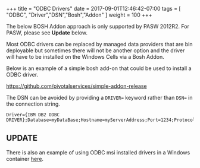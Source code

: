 +++
title = "ODBC Drivers"
date =  2017-09-01T12:46:42-07:00
tags = [ "ODBC", "Driver","DSN","Bosh","Addon" ]
weight = 100
+++

The below BOSH Addon approach is only supported by PASW 2012R2. For PASW, please see **Update** below.  

Most ODBC drivers can be replaced by managed data providers that are bin deployable but sometimes there will not be another option and the driver will have to be installed on the Windows Cells via a Bosh Addon.

Below is an example of a simple bosh add-on that could be used to install a ODBC driver.

https://github.com/pivotalservices/simple-addon-release

The DSN can be avoided by providing a `DRIVER=` keyword rather than `DSN=` in the connection string.

```
Driver={IBM DB2 ODBC DRIVER};Database=myDataBase;Hostname=myServerAddress;Port=1234;Protocol=TCPIP;Uid=myUsername;Pwd=myPassword;
```

## UPDATE

There is also an example of using ODBC msi installed drivers in a Windows container [here](https://dotnet-cookbook.cfapps.io/aspnet/odbc).
